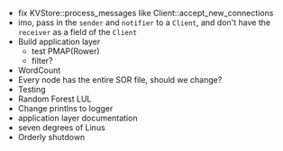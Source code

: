 - fix KVStore::process_messages like Client::accept_new_connections
- imo, pass in the `sender` and `notifier` to a `Client`, and don't have
  the `receiver` as a field of the `Client`
- Build application layer
  - test PMAP(Rower)
  - filter?
- WordCount
- Every node has the entire SOR file, should we change?
- Testing
- Random Forest LUL
- Change printlns to logger
- application layer documentation
- seven degrees of Linus
- Orderly shutdown
